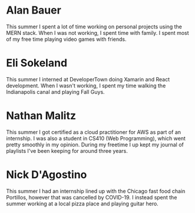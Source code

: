 # Alan Bauer

This summer I spent a lot of time working on personal projects using the MERN stack. When I was not working,
I spent time with family. I spent most of my free time playing video games with friends.

# Eli Sokeland

This summer I interned at DeveloperTown doing Xamarin and React development. When I wasn't working, I spent
my time walking the Indianapolis canal and playing Fall Guys.

# Nathan Malitz

This summer I got certified as a cloud practitioner for AWS as part of an internship.
I was also a student in CS410 (Web Programming), which went pretty smoothly in my opinion.
During my freetime I up kept my journal of playlists I've been keeping for around three years.

# Nick D'Agostino

This summer I had an internship lined up with the Chicago fast food chain Portillos, however that was cancelled by COVID-19.
I instead spent the summer working at a local pizza place and playing guitar hero.
